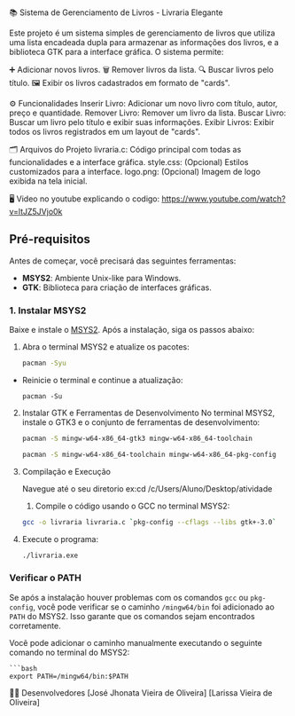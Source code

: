 📚 Sistema de Gerenciamento de Livros - Livraria Elegante

Este projeto é um sistema simples de gerenciamento de livros que utiliza uma lista encadeada dupla para armazenar as informações dos livros, e a biblioteca GTK para a interface gráfica.
O sistema permite:

➕ Adicionar novos livros.
🗑️ Remover livros da lista.
🔍 Buscar livros pelo título.
🖼️ Exibir os livros cadastrados em formato de "cards".

⚙️ Funcionalidades
Inserir Livro: Adicionar um novo livro com título, autor, preço e quantidade.
Remover Livro: Remover um livro da lista.
Buscar Livro: Buscar um livro pelo título e exibir suas informações.
Exibir Livros: Exibir todos os livros registrados em um layout de "cards".

🗂️ Arquivos do Projeto
livraria.c: Código principal com todas as funcionalidades e a interface gráfica.
style.css: (Opcional) Estilos customizados para a interface.
logo.png: (Opcional) Imagem de logo exibida na tela inicial.

🖥️ Video no youtube explicando o codigo: https://www.youtube.com/watch?v=ltJZ5JVjo0k

## Pré-requisitos

Antes de começar, você precisará das seguintes ferramentas:

- **MSYS2**: Ambiente Unix-like para Windows.
- **GTK**: Biblioteca para criação de interfaces gráficas.

### 1. Instalar MSYS2

Baixe e instale o [MSYS2](https://www.msys2.org/). Após a instalação, siga os passos abaixo:

1. Abra o terminal MSYS2 e atualize os pacotes:

   ```bash
   pacman -Syu

 - Reinicie o terminal e continue a atualização:
   
   ```bashh
   pacman -Su

2. Instalar GTK e Ferramentas de Desenvolvimento
No terminal MSYS2, instale o GTK3 e o conjunto de ferramentas de desenvolvimento:
   ```bash
   pacman -S mingw-w64-x86_64-gtk3 mingw-w64-x86_64-toolchain
   
   pacman -S mingw-w64-x86_64-toolchain mingw-w64-x86_64-pkg-config


3. Compilação e Execução

   Navegue até o seu diretorio ex:cd /c/Users/Aluno/Desktop/atividade

   1. Compile o código usando o GCC no terminal MSYS2:
    ```bash
    gcc -o livraria livraria.c `pkg-config --cflags --libs gtk+-3.0`

2. Execute o programa:
    ```bash
    ./livraria.exe

### Verificar o PATH

Se após a instalação houver problemas com os comandos `gcc` ou `pkg-config`, você pode verificar se o caminho `/mingw64/bin` foi adicionado ao `PATH` do MSYS2. Isso garante que os comandos sejam encontrados corretamente.

Você pode adicionar o caminho manualmente executando o seguinte comando no terminal do MSYS2:

    ```bash
    export PATH=/mingw64/bin:$PATH


👩‍💻 Desenvolvedores
[José Jhonata Vieira de Oliveira]
[Larissa Vieira de Oliveira]
